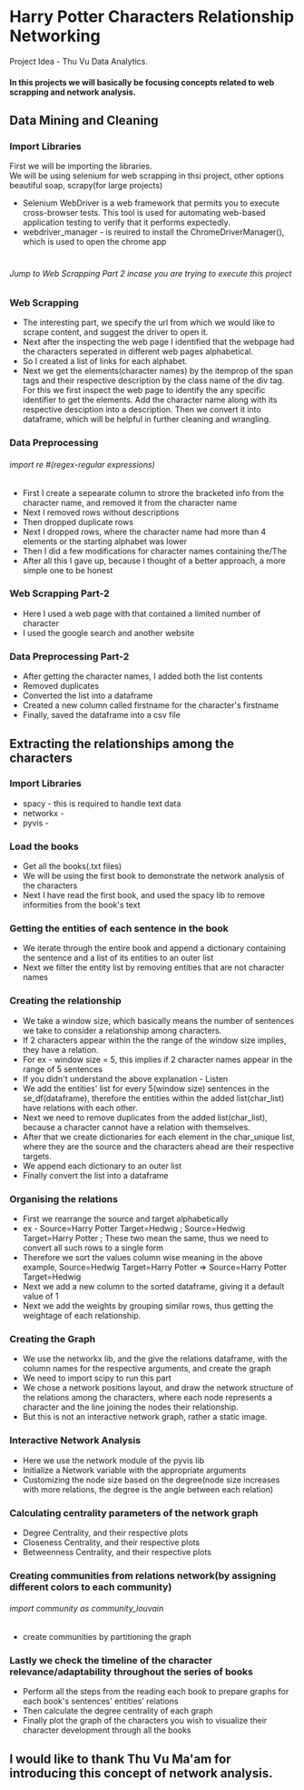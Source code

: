 # Harry Potter Characters Relationship Networking
Project Idea - Thu Vu Data Analytics.
#### In this projects we will basically be focusing concepts related to web scrapping and network analysis.

## Data Mining and Cleaning
### Import Libraries
First we will be importing the libraries.\
We will be using selenium for web scrapping in thsi project, other options beautiful soap, scrapy(for large projects)
* Selenium WebDriver is a web framework that permits you to execute cross-browser tests. This tool is used for automating web-based application testing to verify that it performs expectedly.
* webdriver_manager - is reuired to install the ChromeDriverManager(), which is used to open the chrome app
#
###### Jump to Web Scrapping Part 2 incase you are trying to execute this project
### Web Scrapping 
* The interesting part, we specify the url from which we would like to scrape content, and suggest the driver to open it.
* Next after the inspecting the web page I identified that the webpage had the characters seperated in different web pages alphabetical.
* So I created a list of links for each alphabet.
* Next we get the elements(character names) by the itemprop of the span tags and their respective description by the class name of the div tag. For this we first inspect the web page to identify the any specific identifier to get the elements. Add the character name along with its respective desciption into a description. Then we convert it into dataframe, which will be helpful in further cleaning and wrangling.

### Data Preprocessing
###### import re #(regex-regular expressions)
* First I create a sepearate column to strore the bracketed info from the character name, and removed it from the character name
* Next I removed rows without descriptions
* Then dropped duplicate rows
* Next I dropped rows, where the character name had more than 4 elements or the starting alphabet was lower
* Then I did a few modifications for character names containing the/The
* After all this I gave up, because I thought of a better approach, a more simple one to be honest

### Web Scrapping Part-2
* Here I used a web page with that contained a limited number of character
* I used the google search and another website

### Data Preprocessing Part-2
* After getting the character names, I added both the list contents
* Removed duplicates
* Converted the list into a dataframe
* Created a new column called firstname for the character's firstname
* Finally, saved the dataframe into a csv file


## Extracting the relationships among the characters

### Import Libraries
* spacy - this is required to handle text data
* networkx - 
* pyvis - 

### Load the books
* Get all the books(.txt files)
* We will be using the first book to demonstrate the network analysis of the characters
* Next I have read the first book, and used the spacy lib to remove informities from the book's text

### Getting the entities of each sentence in the book
* We iterate through the entire book and append a dictionary containing the sentence and a list of its entities to an outer list
* Next we filter the entity list by removing entities that are not character names 

### Creating the relationship
* We take a window size, which basically means the number of sentences we take to consider a relationship among characters. 
* If 2 characters appear within the the range of the window size implies, they have a relation.
* For ex - window size = 5, this implies if 2 character names appear in the range of 5 sentences
* If you didn't understand the above explanation - Listen
* We add the entities' list for every 5(window size) sentences in the se_df(dataframe), therefore the entities within the added list(char_list) have relations with each other.
* Next we need to remove duplicates from the added list(char_list), because a character cannot have a relation with themselves.
* After that we create dictionaries for each element in the char_unique list, where they are the source and the characters ahead are their respective targets.
* We append each dictionary to an outer list
* Finally convert the list into a dataframe

### Organising the relations
* First we rearrange the source and target alphabetically
* ex - Source=Harry Potter Target=Hedwig ; Source=Hedwig Target=Harry Potter ; These two mean the same, thus we need to convert all such rows to a single form
* Therefore we sort the values column wise meaning in the above example,  Source=Hedwig Target=Harry Potter => Source=Harry Potter Target=Hedwig
* Next we add a new column to the sorted dataframe, giving it a default value of 1
* Next we add the weights by grouping similar rows, thus getting the weightage of each relationship.

### Creating the Graph
* We use the networkx lib, and the give the relations dataframe, with the column names for the respective arguments, and create the graph
* We need to import scipy to run this part
* We chose a network positions layout, and draw the network structure of the relations among the characters, where each node represents a character and the line joining the nodes their relationship.
* But this is not an interactive network graph, rather a static image.

### Interactive Network Analysis
* Here we use the network module of the pyvis lib
* Initialize a Network variable with the appropriate arguments
* Customizing the node size based on the degree(node size increases with more relations, the degree is the angle between each relation)

### Calculating centrality parameters of the network graph
* Degree Centrality, and their respective plots
* Closeness Centrality, and their respective plots
* Betweenness Centrality, and their respective plots

### Creating communities from relations network(by assigning different colors to each community)
###### import community as community_louvain
* create communities by partitioning the graph

### Lastly we check the timeline of the character relevance/adaptability throughout the series of books
* Perform all the steps from the reading each book to prepare graphs for each book's sentences' entities' relations
* Then calculate the degree centrality of each graph
* Finally plot the graph of the characters you wish to visualize their character development through all the books


## I would like to thank Thu Vu Ma'am for introducing this concept of network analysis.
